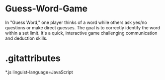 # Guess-Word-Game
 In "Guess Word," one player thinks of a word while others ask yes/no questions or make direct guesses. The goal is to correctly identify the word within a set limit. It's a quick, interactive game challenging communication and deduction skills.

 # .gitattributes
*.js linguist-language=JavaScript

